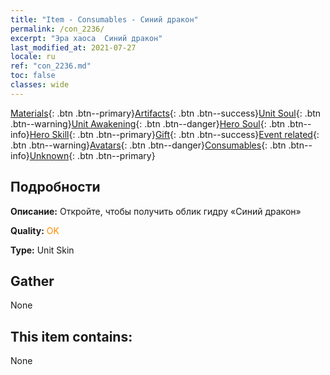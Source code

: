 ```yaml
---
title: "Item - Consumables - Синий дракон"
permalink: /con_2236/
excerpt: "Эра хаоса  Синий дракон"
last_modified_at: 2021-07-27
locale: ru
ref: "con_2236.md"
toc: false
classes: wide
---
```

 [Materials](/ItemsRU/){: .btn .btn--primary}[Artifacts](/ItemsRU/Artifacts/){: .btn .btn--success}[Unit Soul](/ItemsRU/UnitSoul/){: .btn .btn--warning}[Unit Awakening](/ItemsRU/UnitAwakening/){: .btn .btn--danger}[Hero Soul](/ItemsRU/HeroSoul/){: .btn .btn--info}[Hero Skill](/ItemsRU/HeroSkill/){: .btn .btn--primary}[Gift](/ItemsRU/Gift/){: .btn .btn--success}[Event related](/ItemsRU/Events/){: .btn .btn--warning}[Avatars](/ItemsRU/Avatars/){: .btn .btn--danger}[Consumables](/ItemsRU/Consumables/){: .btn .btn--info}[Unknown](/ItemsRU/Unknown/){: .btn .btn--primary}

## Подробности
 **Описание:** Откройте, чтобы получить облик  гидру «Синий дракон»

 **Quality:** <span style="color: #FF8C00">OK</span>

 **Type:** Unit Skin

## Gather

  None

## This item contains:

  None

